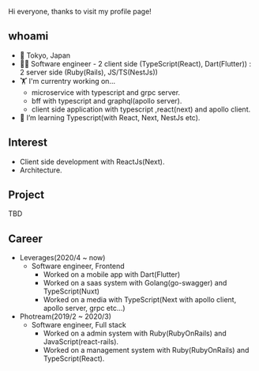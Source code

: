 Hi everyone, thanks to visit my profile page!

## whoami
- 📍 Tokyo, Japan
- 👨‍💻 Software engineer - 2 client side (TypeScript(React), Dart(Flutter)) : 2 server side (Ruby(Rails), JS/TS(NestJs))
- 🏋️ I'm currentry working on...
  - microservice with typescript and grpc server.
  - bff with typescript and graphql(apollo server).
  - client side application with typescript ,react(next) and apollo client.
- 🌱 I’m learning Typescript(with React, Next, NestJs etc).

## Interest
- Client side development with ReactJs(Next).
- Architecture.

## Project
TBD

## Career
- Leverages(2020/4 ~ now)
  - Software engineer, Frontend
    - Worked on a mobile app with Dart(Flutter)
    - Worked on a saas system with Golang(go-swagger) and TypeScript(Nuxt)
    - Worked on a media with TypeScript(Next with apollo client, apollo server, grpc etc...)
- Photream(2019/2 ~ 2020/3)
  - Software engineer, Full stack
    - Worked on a admin system with Ruby(RubyOnRails) and JavaScript(react-rails).
    - Worked on a management system with Ruby(RubyOnRails) and TypeScript(React).
